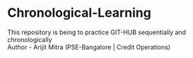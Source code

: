 # Chronological-Learning
This repository is being to practice GIT-HUB sequentially and chronologically<br>
Author - Arijit Mitra (PSE-Bangalore | Credit Operations)
